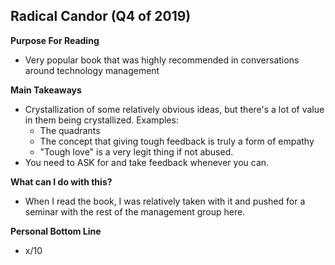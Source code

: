 ## Radical Candor (Q4 of 2019)
**Purpose For Reading**
- Very popular book that was highly recommended in conversations around technology management 
  
**Main Takeaways**
- Crystallization of some relatively obvious ideas, but there's a lot of value in them being crystallized. Examples:
	- The quadrants
	- The concept that giving tough feedback is truly a form of empathy
	- "Tough love" is a very legit thing if not abused.
- You need to ASK for and take feedback whenever you can.

**What can I do with this?**
- When I read the book, I was relatively taken with it and pushed for a seminar with the rest of the management group here.

**Personal Bottom Line**
- x/10
<!--stackedit_data:
eyJoaXN0b3J5IjpbMjAzOTEyMjM1N119
-->